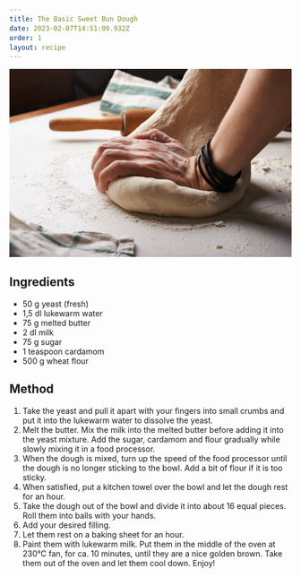 ```yaml
---
title: The Basic Sweet Bun Dough
date: 2023-02-07T14:51:09.932Z
order: 1
layout: recipe
---
```

![](../uploads/nadya-spetnitskaya-toyiqxf9-ys-unsplash.jpg)

## **Ingredients**

* 50 g yeast (fresh)
* 1,5 dl lukewarm water
* 75 g melted butter
* 2 dl milk
* 75 g sugar
* 1 teaspoon cardamom 
* 500 g wheat flour



## Method

1. Take the yeast and pull it apart with your fingers into small crumbs and put it into the lukewarm water to dissolve the yeast. 
2. Melt the butter. Mix the milk into the melted butter before adding it into the yeast mixture. Add the sugar, cardamom and flour gradually while slowly mixing it in a food processor. 
3. When the dough is mixed, turn up the speed of the food processor until the dough is no longer sticking to the bowl. Add a bit of flour if it is too sticky. 
4. When satisfied, put a kitchen towel over the bowl and let the dough rest for an hour.
5. Take the dough out of the bowl and divide it into about 16 equal pieces. Roll them into balls with your hands. 
6. Add your desired filling. 
7. Let them rest on a baking sheet for an hour.
8. Paint them with lukewarm milk. Put them in the middle of the oven at 230℃ fan, for ca. 10 minutes, until they are a nice golden brown. Take them out of the oven and let them cool down. Enjoy!